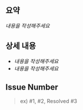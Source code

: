 ## 요약
*내용을 작성해주세요*

## 상세 내용
- *내용을 작성해주세요*
- *내용을 작성해주세요*

## Issue Number
<!-- 연관된 이슈는 #넘버, 해결된 이슈는 Resolved or Closes #넘버(브랜치와 이슈가 연결된 경우 resolved 생략 가능) -->
> ex) #1, #2, Resolved #3
